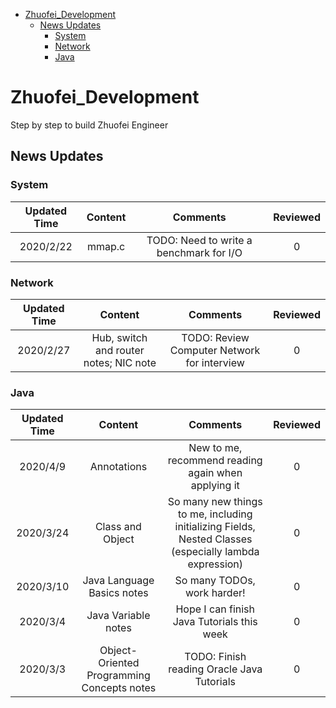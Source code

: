- [Zhuofei_Development](#zhuofeidevelopment)
  - [News Updates](#news-updates)
    - [System](#system)
    - [Network](#network)
    - [Java](#java)

# Zhuofei_Development
Step by step to build Zhuofei Engineer

## News Updates

### System
| Updated Time | Content | Comments | Reviewed |
| :-: | :-: | :-: | :-: |
| 2020/2/22 | mmap.c | TODO: Need to write a benchmark for I/O | 0 |

### Network
| Updated Time | Content | Comments | Reviewed |
| :-: | :-: | :-: | :-: |
| 2020/2/27 | Hub, switch and router notes; NIC note | TODO: Review Computer Network for interview | 0 |

### Java
| Updated Time | Content | Comments | Reviewed |
| :-: | :-: | :-: | :-: |
| 2020/4/9 | Annotations | New to me, recommend reading again when applying it | 0 |
| 2020/3/24 | Class and Object | So many new things to me, including initializing Fields, Nested Classes (especially lambda expression) | 0 |
| 2020/3/10 | Java Language Basics notes | So many TODOs, work harder! | 0 |
| 2020/3/4 | Java Variable notes | Hope I can finish Java Tutorials this week | 0 |
| 2020/3/3 | Object-Oriented Programming Concepts notes | TODO: Finish reading Oracle Java Tutorials | 0 |